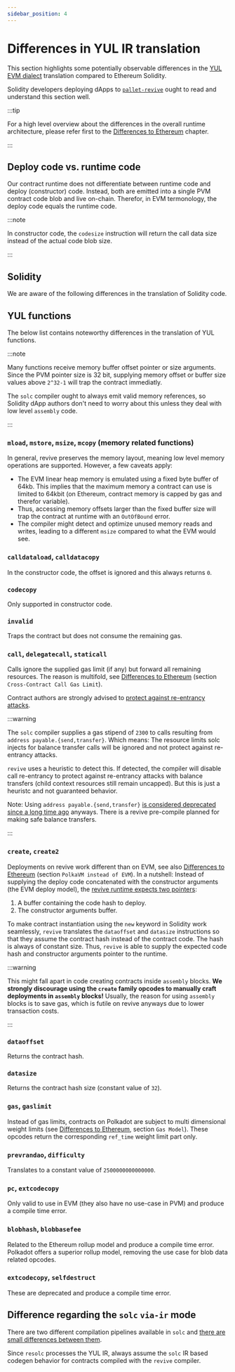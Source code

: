 ```yaml
---
sidebar_position: 4
---
```


# Differences in YUL IR translation
This section highlights some potentially observable differences in the [YUL EVM dialect](https://docs.soliditylang.org/en/latest/yul.html#evm-dialect) translation compared to Ethereum Solidity.

Solidity developers deploying dApps to [`pallet-revive`](https://github.com/paritytech/polkadot-sdk/tree/master/substrate/frame/revive) ought to read and understand this section well.

:::tip

For a high level overview about the differences in the overall runtime architecture, please refer first to the [Differences to Ethereum](../differences_to_eth.md) chapter.

:::

## Deploy code vs. runtime code
Our contract runtime does not differentiate between runtime code and deploy (constructor) code.
Instead, both are emitted into a single PVM contract code blob and live on-chain.
Therefor, in EVM termonology, the deploy code equals the runtime code.

:::note

In constructor code, the `codesize` instruction will return the call data size instead of the actual code blob size.

:::

## Solidity

We are aware of the following differences in the translation of Solidity code.


## YUL functions
The below list contains noteworthy differences in the translation of YUL functions.

:::note

Many functions receive memory buffer offset pointer or size arguments. Since the PVM pointer size is 32 bit, supplying memory offset or buffer size values above `2^32-1` will trap the contract immediatly.

The `solc` compiler ought to always emit valid memory references, so Solidity dApp authors don't need to worry about this unless they deal with low level `assembly` code.

:::

### `mload`, `mstore`, `msize`, `mcopy` (memory related functions) 
In general, revive preserves the memory layout, meaning low level memory operations are supported. However, a few caveats apply:
- The EVM linear heap memory is emulated using a fixed byte buffer of 64kb. This implies that the maximum memory a contract can use is limited to 64kbit (on Ethereum, contract memory is capped by gas and therefor variable).
- Thus, accessing memory offsets larger than the fixed buffer size will trap the contract at runtime with an `OutOfBound` error.
- The compiler might detect and optimize unused memory reads and writes, leading to a different `msize` compared to what the EVM would see. 

### `calldataload`, `calldatacopy`
In the constructor code, the offset is ignored and this always returns `0`.

### `codecopy`
Only supported in constructor code.

### `invalid`
Traps the contract but does not consume the remaining gas.

### `call`, `delegatecall`, `staticall`
Calls ignore the supplied gas limit (if any) but forward all remaining resources.
The reason is multifold, see [Differences to Ethereum](../differences_to_eth.md) (section `Cross-Contract Call Gas Limit`).

Contract authors are strongly advised to [protect against re-entrancy attacks](https://docs.soliditylang.org/en/latest/security-considerations.html#reentrancy).

:::warning

The `solc` compiler supplies a gas stipend of `2300` to calls resulting from `address payable.{send,transfer}`. Which means: The resource limits solc injects for balance transfer calls will be ignored and not protect against re-entrancy attacks.

`revive` uses a heuristic to detect this. If detected, the compiler will disable call re-entrancy to protect against re-entrancy attacks with balance transfers (child context resources still remain uncapped). But this is just a heuristc and not guaranteed behavior.

Note: Using `address payable.{send,transfer}` [is considered deprecated since a long time ago](https://diligence.consensys.io/blog/2019/09/stop-using-soliditys-transfer-now/) anyways. There is a revive pre-compile planned for making safe balance transfers.

:::

### `create`, `create2`
Deployments on revive work different than on EVM, see also [Differences to Ethereum](../differences_to_eth.md) (section `PolkaVM instead of EVM`). In a nutshell: Instead of supplying the deploy code concatenated with the constructor arguments (the EVM deploy model), the [revive runtime expects two pointers](https://docs.rs/pallet-revive/latest/pallet_revive/trait.SyscallDoc.html#tymethod.instantiate):
1. A buffer containing the code hash to deploy.
2. The constructor arguments buffer.

To make contract instantiation using the `new` keyword in Solidity work seamlessly,
`revive` translates the `dataoffset` and `datasize` instructions so that they assume the contract hash instead of the contract code.
The hash is always of constant size.
Thus, `revive` is able to supply the expected code hash and constructor arguments pointer to the runtime. 

:::warning

This might fall apart in code creating contracts inside `assembly` blocks. **We strongly discourage using the `create` family opcodes to manually craft deployments in `assembly` blocks!** Usually, the reason for using `assembly` blocks is to save gas, which is futile on revive anyways due to lower transaction costs.

:::

### `dataoffset`
Returns the contract hash.

### `datasize`
Returns the contract hash size (constant value of `32`).

### `gas`, `gaslimit`
Instead of gas limits, contracts on Polkadot are subject to multi dimensional weight limits (see [Differences to Ethereum](../differences_to_eth.md), section `Gas Model`). These opcodes return the corresponding `ref_time` weight limit part only.

### `prevrandao`, `difficulty`
Translates to a constant value of `2500000000000000`.

### `pc`, `extcodecopy`
Only valid to use in EVM (they also have no use-case in PVM) and produce a compile time error.

### `blobhash`, `blobbasefee`
Related to the Ethereum rollup model and produce a compile time error. Polkadot offers a superior rollup model, removing the use case for blob data related opcodes.

### `extcodecopy`, `selfdestruct`
These are deprecated and produce a compile time error.

## Difference regarding the `solc` `via-ir` mode
There are two different compilation pipelines available in `solc` and [there are small differences between them](https://docs.soliditylang.org/en/latest/ir-breaking-changes.html).

Since `resolc` processes the YUL IR, always assume the `solc` IR based codegen behavior for contracts compiled with the `revive` compiler.
